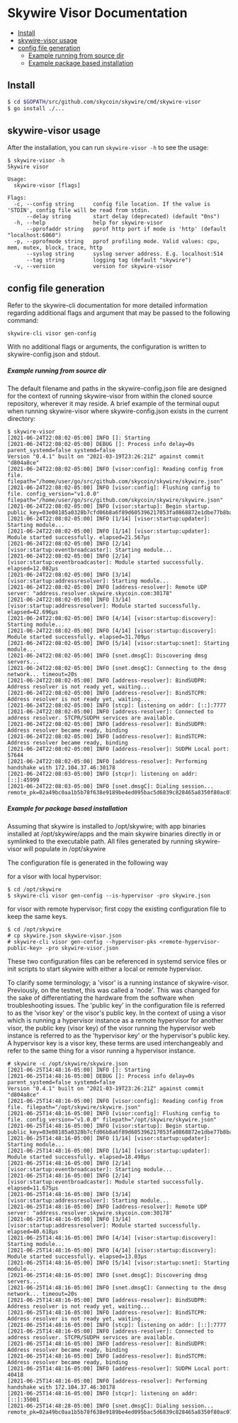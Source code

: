 # Skywire Visor Documentation

<!-- MarkdownTOC levels="1,2,3,4,5" autolink="true" bracket="round" -->
- [Install](#install)
- [skywire-visor usage](#skywire-visor-usage)
- [config file generation](#config-file-generation)
	- [Example running from source dir](#example-running-from-source-dir)
	- [Example package based installation](#example-package-based-installation)

<!-- /MarkdownTOC -->


## Install

```bash
$ cd $GOPATH/src/github.com/skycoin/skywire/cmd/skywire-visor
$ go install ./...
```

## skywire-visor usage

After the installation, you can run `skywire-visor -h` to see the usage:

```
$ skywire-visor -h
Skywire visor

Usage:
  skywire-visor [flags]

Flags:
  -c, --config string      config file location. If the value is 'STDIN', config file will be read from stdin.
      --delay string       start delay (deprecated) (default "0ns")
  -h, --help               help for skywire-visor
      --pprofaddr string   pprof http port if mode is 'http' (default "localhost:6060")
  -p, --pprofmode string   pprof profiling mode. Valid values: cpu, mem, mutex, block, trace, http
      --syslog string      syslog server address. E.g. localhost:514
      --tag string         logging tag (default "skywire")
  -v, --version            version for skywire-visor
```

## config file generation

Refer to the skywire-cli documentation for more detailed information regarding additional flags and argument that may be passed to the following command:

```
skywire-cli visor gen-config
```

With no additional flags or arguments, the configuration is written to skywire-config.json and stdout.

##### Example running from source dir

The default filename and paths in the skywire-config.json file are designed for the context of running skywire-visor from within the cloned source repository, wherever it may reside. A brief example of the terminal ouput when running skywire-visor where skywire-config.json exists in the current directory:

```
$ skywire-visor
[2021-06-24T22:08:02-05:00] INFO []: Starting
[2021-06-24T22:08:02-05:00] DEBUG []: Process info delay=0s parent_systemd=false systemd=false
Version "0.4.1" built on "2021-03-19T23:26:21Z" against commit "d804a8ce"
[2021-06-24T22:08:02-05:00] INFO [visor:config]: Reading config from file. filepath="/home/user/go/src/github.com/skycoin/skywire/skywire.json"
[2021-06-24T22:08:02-05:00] INFO [visor:config]: Flushing config to file. config_version="v1.0.0" filepath="/home/user/go/src/github.com/skycoin/skywire/skywire.json"
[2021-06-24T22:08:02-05:00] INFO [visor:startup]: Begin startup. public_key=03e08185a0328b7cfd06b8a6f89d605396217053fa0868872e1dbe77b8bab92e1c
[2021-06-24T22:08:02-05:00] INFO [1/14] [visor:startup:updater]: Starting module...
[2021-06-24T22:08:02-05:00] INFO [1/14] [visor:startup:updater]: Module started successfully. elapsed=21.567µs
[2021-06-24T22:08:02-05:00] INFO [2/14] [visor:startup:eventbroadcaster]: Starting module...
[2021-06-24T22:08:02-05:00] INFO [2/14] [visor:startup:eventbroadcaster]: Module started successfully. elapsed=12.082µs
[2021-06-24T22:08:02-05:00] INFO [3/14] [visor:startup:addressresolver]: Starting module...
[2021-06-24T22:08:02-05:00] INFO [address-resolver]: Remote UDP server: "address.resolver.skywire.skycoin.com:30178"
[2021-06-24T22:08:02-05:00] INFO [3/14] [visor:startup:addressresolver]: Module started successfully. elapsed=42.696µs
[2021-06-24T22:08:02-05:00] INFO [4/14] [visor:startup:discovery]: Starting module...
[2021-06-24T22:08:02-05:00] INFO [4/14] [visor:startup:discovery]: Module started successfully. elapsed=31.709µs
[2021-06-24T22:08:02-05:00] INFO [5/14] [visor:startup:snet]: Starting module...
[2021-06-24T22:08:02-05:00] INFO [snet.dmsgC]: Discovering dmsg servers...
[2021-06-24T22:08:02-05:00] INFO [snet.dmsgC]: Connecting to the dmsg network... timeout=20s
[2021-06-24T22:08:02-05:00] INFO [address-resolver]: BindSUDPR: Address resolver is not ready yet, waiting...
[2021-06-24T22:08:02-05:00] INFO [address-resolver]: BindSTCPR: Address resolver is not ready yet, waiting...
[2021-06-24T22:08:02-05:00] INFO [stcp]: listening on addr: [::]:7777
[2021-06-24T22:08:02-05:00] INFO [address-resolver]: Connected to address resolver. STCPR/SUDPH services are available.
[2021-06-24T22:08:02-05:00] INFO [address-resolver]: BindSUDPR: Address resolver became ready, binding
[2021-06-24T22:08:02-05:00] INFO [address-resolver]: BindSTCPR: Address resolver became ready, binding
[2021-06-24T22:08:02-05:00] INFO [address-resolver]: SUDPH Local port: 57644
[2021-06-24T22:08:02-05:00] INFO [address-resolver]: Performing handshake with 172.104.37.46:30178
[2021-06-24T22:08:03-05:00] INFO [stcpr]: listening on addr: [::]:45999
[2021-06-24T22:08:03-05:00] INFO [snet.dmsgC]: Dialing session... remote_pk=02a49bc0aa1b5b78f638e9189be4ed095bac5d6839c828465a8350f80ac07629c0
```

##### Example for package based installation

Assuming that skywire is installed to /opt/skywire; with app binaries installed at /opt/skywire/apps and the main skywire binaries directly in or symlinked to the executable path. All files generated by running skywire-visor will populate in /opt/skywire

The configuration file is generated in the following way

for a visor with local hypervisor:

```
$ cd /opt/skywire
$ skywire-cli visor gen-config --is-hypervisor -pro skywire.json
```

for visor with remote hypervisor; first copy the existing configuration file to keep the same keys.

```
$ cd /opt/skywire
# cp skywire.json skywire-visor.json
# skywire-cli visor gen-config --hypervisor-pks <remote-hypervisor-public-key> -pro skywire-visor.json
```

These two configuration files can be referenced in systemd service files or init scripts to start skywire with either a local or remote hypervisor.

To clarify some terminology; a 'visor' is a running instance of skywire-visor. Previously, on the testnet, this was called a 'node'. This was changed for the sake of differentiating the hardware from the software when troubleshooting issues. The 'public key' in the configuration file is referred to as the 'visor key' or the visor's public key. In the context of using a visor which is running a hypervisor instance as a remote hypervisor for another visor, the public key (visor key) of the visor running the hypervisor web instance is referred to as the 'hypervisor key' or the hypervisor's public key. A hypervisor key is a visor key, these terms are used interchangeably and refer to the same thing for a visor running a hypervisor instance.

```
# skywire -c /opt/skywire/skywire.json
[2021-06-25T14:48:16-05:00] INFO []: Starting
[2021-06-25T14:48:16-05:00] DEBUG []: Process info delay=0s parent_systemd=false systemd=false
Version "0.4.1" built on "2021-03-19T23:26:21Z" against commit "d804a8ce"
[2021-06-25T14:48:16-05:00] INFO [visor:config]: Reading config from file. filepath="/opt/skywire/skywire.json"
[2021-06-25T14:48:16-05:00] INFO [visor:config]: Flushing config to file. config_version="v1.0.0" filepath="/opt/skywire/skywire.json"
[2021-06-25T14:48:16-05:00] INFO [visor:startup]: Begin startup. public_key=03e08185a0328b7cfd06b8a6f89d605396217053fa0868872e1dbe77b8bab92e1c
[2021-06-25T14:48:16-05:00] INFO [1/14] [visor:startup:updater]: Starting module...
[2021-06-25T14:48:16-05:00] INFO [1/14] [visor:startup:updater]: Module started successfully. elapsed=18.498µs
[2021-06-25T14:48:16-05:00] INFO [2/14] [visor:startup:eventbroadcaster]: Starting module...
[2021-06-25T14:48:16-05:00] INFO [2/14] [visor:startup:eventbroadcaster]: Module started successfully. elapsed=11.675µs
[2021-06-25T14:48:16-05:00] INFO [3/14] [visor:startup:addressresolver]: Starting module...
[2021-06-25T14:48:16-05:00] INFO [address-resolver]: Remote UDP server: "address.resolver.skywire.skycoin.com:30178"
[2021-06-25T14:48:16-05:00] INFO [3/14] [visor:startup:addressresolver]: Module started successfully. elapsed=40.618µs
[2021-06-25T14:48:16-05:00] INFO [4/14] [visor:startup:discovery]: Starting module...
[2021-06-25T14:48:16-05:00] INFO [4/14] [visor:startup:discovery]: Module started successfully. elapsed=13.03µs
[2021-06-25T14:48:16-05:00] INFO [5/14] [visor:startup:snet]: Starting module...
[2021-06-25T14:48:16-05:00] INFO [snet.dmsgC]: Discovering dmsg servers...
[2021-06-25T14:48:16-05:00] INFO [snet.dmsgC]: Connecting to the dmsg network... timeout=20s
[2021-06-25T14:48:16-05:00] INFO [address-resolver]: BindSUDPR: Address resolver is not ready yet, waiting...
[2021-06-25T14:48:16-05:00] INFO [address-resolver]: BindSTCPR: Address resolver is not ready yet, waiting...
[2021-06-25T14:48:16-05:00] INFO [stcp]: listening on addr: [::]:7777
[2021-06-25T14:48:16-05:00] INFO [address-resolver]: Connected to address resolver. STCPR/SUDPH services are available.
[2021-06-25T14:48:16-05:00] INFO [address-resolver]: BindSUDPR: Address resolver became ready, binding
[2021-06-25T14:48:16-05:00] INFO [address-resolver]: BindSTCPR: Address resolver became ready, binding
[2021-06-25T14:48:16-05:00] INFO [address-resolver]: SUDPH Local port: 40418
[2021-06-25T14:48:16-05:00] INFO [address-resolver]: Performing handshake with 172.104.37.46:30178
[2021-06-25T14:48:16-05:00] INFO [stcpr]: listening on addr: [::]:35001
[2021-06-25T14:48:28-05:00] INFO [snet.dmsgC]: Dialing session... remote_pk=02a49bc0aa1b5b78f638e9189be4ed095bac5d6839c828465a8350f80ac07629c0
```
